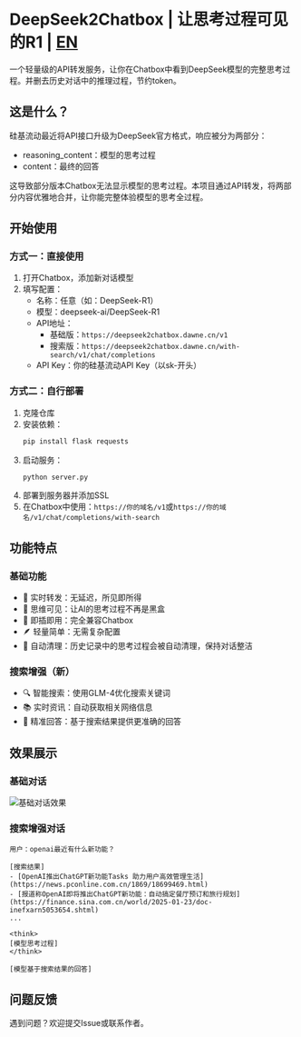 # DeepSeek2Chatbox | 让思考过程可见的R1 | [EN](README_EN.md)

一个轻量级的API转发服务，让你在Chatbox中看到DeepSeek模型的完整思考过程。并删去历史对话中的推理过程，节约token。

## 这是什么？
硅基流动最近将API接口升级为DeepSeek官方格式，响应被分为两部分：
- reasoning_content：模型的思考过程
- content：最终的回答

这导致部分版本Chatbox无法显示模型的思考过程。本项目通过API转发，将两部分内容优雅地合并，让你能完整体验模型的思考全过程。

## 开始使用

### 方式一：直接使用
1. 打开Chatbox，添加新对话模型
2. 填写配置：
   - 名称：任意（如：DeepSeek-R1）
   - 模型：deepseek-ai/DeepSeek-R1
   - API地址：
     - 基础版：`https://deepseek2chatbox.dawne.cn/v1`
     - 搜索版：`https://deepseek2chatbox.dawne.cn/with-search/v1/chat/completions`
   - API Key：你的硅基流动API Key（以sk-开头）

### 方式二：自行部署
1. 克隆仓库
2. 安装依赖：
   ```bash
   pip install flask requests
   ```
3. 启动服务：
   ```bash
   python server.py
   ```
4. 部署到服务器并添加SSL
5. 在Chatbox中使用：`https://你的域名/v1`或`https://你的域名/v1/chat/completions/with-search`

## 功能特点

### 基础功能
- 🔄 实时转发：无延迟，所见即所得
- 🧠 思维可见：让AI的思考过程不再是黑盒
- 🎯 即插即用：完全兼容Chatbox
- 🪶 轻量简单：无需复杂配置
- 🧹 自动清理：历史记录中的思考过程会被自动清理，保持对话整洁

### 搜索增强（新）
- 🔍 智能搜索：使用GLM-4优化搜索关键词
- 📚 实时资讯：自动获取相关网络信息
- 🎯 精准回答：基于搜索结果提供更准确的回答

## 效果展示

### 基础对话
![基础对话效果](https://github.com/user-attachments/assets/b2003a8a-8839-4b30-b95f-31ca22a89a89)

### 搜索增强对话
```
用户：openai最近有什么新功能？

[搜索结果]
- [OpenAI推出ChatGPT新功能Tasks 助力用户高效管理生活](https://news.pconline.com.cn/1869/18699469.html)
- [报道称OpenAI即将推出ChatGPT新功能：自动搞定餐厅预订和旅行规划](https://finance.sina.com.cn/world/2025-01-23/doc-inefxarn5053654.shtml)
...

<think>
[模型思考过程]
</think>

[模型基于搜索结果的回答]
```

## 问题反馈
遇到问题？欢迎提交Issue或联系作者。
